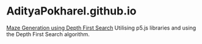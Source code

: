 # AdityaPokharel.github.io

[Maze Generation using Depth First Search](adityapokharel.github.io/p5/maze-generator)
Utilising p5.js libraries and using the Depth First Search algorithm.

